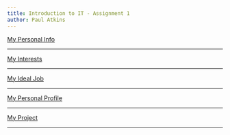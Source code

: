 ```yaml
---
title: Introduction to IT - Assignment 1
author: Paul Atkins
---
```


<!-- References for links -->
[personal_info]:personalinfo "Personal Information"
[interest]:interest "Interests"
[idealjob]:idealjob "My ideal job"
[personalprofile]:personalprofile "Personal Profile"
[project]:project "Project"

[pascal_wiki]: https://en.wikipedia.org/wiki/Pascal_(programming_language) "Pascal"
[c_wiki]: https://en.wikipedia.org/wiki/C_(programming_language) "C Language"
[esta]: https://www.esta.vic.gov.au "Emergency Services Telecommunications Authority"
[oua]: http://www.open.edu.au "Open Universitys Australia"
[googleLink]: https://careers.google.com/jobs/results/82102238182286022/ "Google Software Engineer"

<!-- References for images -->
[googleJob]:img/googleJob.png "Google Software Engineer"
[mbtiResult]:img/mbtiResult.png "MBTI Result"
[bigFiveResult]:img/bigFiveResult.png "Big 5 Result"
[learningStyle]:img/learningStyle.png "Learning style Result"



[My Personal Info][personal_info]
___
[My Interests][interest]
___
[My Ideal Job][idealjob]
___
[My Personal Profile][personalprofile]
___
[My Project][project]
___